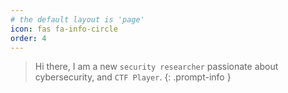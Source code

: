 ```yaml
---
# the default layout is 'page'
icon: fas fa-info-circle
order: 4
---
```


>  Hi there, I am a new `security researcher` passionate about cybersecurity, and `CTF Player`.
{: .prompt-info }
